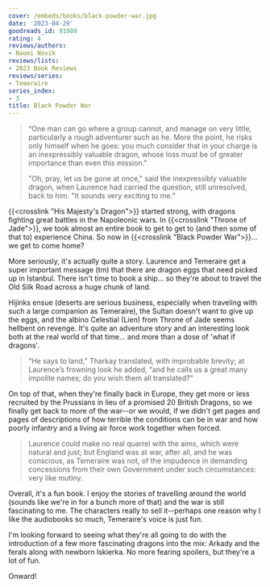 ```yaml
---
cover: /embeds/books/black-powder-war.jpg
date: '2023-04-29'
goodreads_id: 91989
rating: 4
reviews/authors:
- Naomi Novik
reviews/lists:
- 2023 Book Reviews
reviews/series:
- Temeraire
series_index:
- 3
title: Black Powder War
---
```

> “One man can go where a group cannot, and manage on very little, particularly a rough adventurer such as he. More the point, he risks only himself when he goes: you much consider that in your charge is an inexpressibly valuable dragon, whose loss must be of greater importance than even this mission."
> 
> "Oh, pray, let us be gone at once," said the inexpressibly valuable dragon, when Laurence had carried the question, still unresolved, back to him. "It sounds very exciting to me.” 

{{<crosslink "His Majesty's Dragon">}} started strong, with dragons fighting great battles in the Napoleonic wars. In {{<crosslink "Throne of Jade">}}, we took almost an entire book to get to get to (and then some of that to) experience China. So now in {{<crosslink "Black Powder War">}}... we get to come home? 

More seriously, it's actually quite a story. Laurence and Temeraire get a super important message (tm) that there are dragon eggs that need picked up in Istanbul. There isn't time to book a ship... so they're about to travel the Old Silk Road across a huge chunk of land. 

<!--more-->

Hijinks ensue (deserts are serious business, especially when traveling with such a large companion as Temeraire), the Sultan doesn't want to give up the eggs, and the albino Celestial (Lien) from Throne of Jade seems hellbent on revenge. It's quite an adventure story and an interesting look both at the real world of that time... and more than a dose of 'what if dragons'. 

> “He says to land,” Tharkay translated, with improbable brevity; at Laurence’s frowning look he added, “and he calls us a great many impolite names; do you wish them all translated?” 

On top of that, when they're finally back in Europe, they get more or less recruited by the Prussians in lieu of a promised 20 British Dragons, so we finally get back to more of the war--or we would, if we didn't get pages and pages of descriptions of how terrible the conditions can be in war and how poorly infantry and a living air force work together when forced. 

> Laurence could make no real quarrel with the aims, which were natural and just; but England was at war, after all, and he was conscious, as Temeraire was not, of the impudence in demanding concessions from their own Government under such circumstances: very like mutiny.

Overall, it's a fun book. I enjoy the stories of travelling around the world (sounds like we're in for a bunch more of that) and the war is still fascinating to me. The characters really to sell it--perhaps one reason why I like the audiobooks so much, Temeraire's voice is just fun.

I'm looking forward to seeing what they're all going to do with the introduction of a few more fascinating dragons into the mix: Arkady and the ferals along with newborn Iskierka. No more fearing spoilers, but they're a lot of fun. 

Onward!